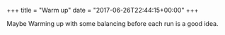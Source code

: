 +++
title = "Warm up"
date = "2017-06-26T22:44:15+00:00"
+++

Maybe Warming up with some balancing before each run is a good idea.
			